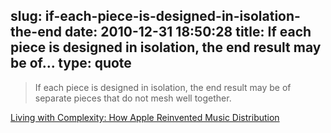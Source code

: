 slug: if-each-piece-is-designed-in-isolation-the-end
date: 2010-12-31 18:50:28
title: If each piece is designed in isolation, the end result may be of...
type: quote
---

> If each piece is designed in isolation, the end result may be of separate pieces that do not mesh well together.

[Living with Complexity: How Apple Reinvented Music Distribution](http://gizmodo.com/5713447/living-with-complexity-how-apple-reinvented-music-distribution)
